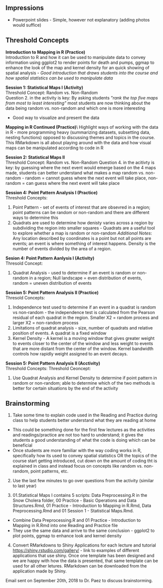## Impressions ##

* Powerpoint slides - Simple, however not explanatory (adding photos would suffice) 

## Threshold Concepts ##
**Introduction to Mapping in R (Practice)**\
Introduction to R and how it can be used to manipulate data to convey information using ggplot2 to render points for death and pumps, ggmap to enhance the look of the map and kernel density for an quick showing of spatial analysis - *Good introduction that draws students into the course and how spatial statistics can be used to manipulate data*

**Session 1: Statistical Maps I (Activity)**\
Threshold Concept: Random vs. Non-Random\
Question 2. in the activity is key: By asking students *"rank the top five maps from most to least interesting"* most students are now thinking about the data being random vs. non-random and which one is more interesting 
* Good way to visualize and present the data 

**Mapping in R Continued (Practice)**\ 
Highlight ways of working with the data in R - more programming heavy (summarizing datasets, subsetting data, nesting functions) opposed to discussing themes and topics in the course.
This RMarkdown is all about playing around with the data and how visual maps can be manipulated according to code in R 

**Session 2: Statistical Maps II**\
Threshold Concept: Random vs. Non-Random
Question 4. in the acitivty is key: by guessing where the next event would emerge based on the 4 maps made, students can better understand what makes a map random vs. non-random - random = cannot guess where the next event will take place, non-random = can guess where the next event will take place 

**Session 4: Point Pattern Analysis I (Practice)**\
Threshold Concepts: 
1. Point Pattern - set of events of interest that are obsevred in a region; point patterns can be random or non-random and there are different ways to determine this
2. Quadrats are used to determine how denisty varies across a region by subdividing the region into smaller squares - Quadrats are a useful tool to explore whether a map is random or non-random 
_Additional Notes_: Any location described by coordinates is a point but not all points are events; an event is where something of interest happens. Density is the number of events divided by the area of a region. 

**Sesion 4: Point Pattern Aanlysis I (Activity)**\
Thresold Concept: 
1. Quadrat Analysis - used to determine if an event is random or non-random in a region; Null landscape = even distribution of events, random = uneven distribution of events  

**Session 5: Point Pattern Analysis II (Practice)**\
Thresold Concepts: 
1. Independence test used to determine if an event in a quadrat is random vs non-random - the independence test is calculated from the Pearson residual of each quadrat in the region. Smaller X2 = random process and larger X2 = non-random process 
2. Limitations of quadrat analysis - size, number of quadrats and relative position of events. A quadrat is a fixed window  
3. Kernel Density - A kernel is a moving window that gives greater weight to events closer to the center of the window and less weight to events that are more distant from the center of the window. Kernel bandwidth controls how rapidly weight assigned to an event decays.

**Session 5: Point Pattern Analysis II (Acctivity)**\
Threshold Concepts: 
Threshold Ceoncept: 
1. Use Quadrat Analysis and Kernel Density to determine if point pattern in random or non-random; able to determine which of the two methods is better for certain situations by the end of the activity

## Brainstorming ##
1. Take some time to explain code used in the Reading and Practice during class to help students better understand what they are reading at home 
* This could be something done for the first few lectures as the activities and readings/practice are not too hard to understand; it gives the students a good understanding of what the code is doing which can be beneficial 
* Once students are more familiar with the way coding works in R, specifically how its used to convey spatial statistics OR the topics of the course start getting introduced, cut down on the amount of coding tht is explained in class and instead focus on concepts like random vs. non-random, point patterns, etc. 

2. Use the last few minutes to go over questions from the activity (similar to last year) 

3. 01.Statistical Maps I contains 5 scripts: Data Preprocessing.R in the Snow Cholera folder, 00 Practice - Basic Operations and Data Structures.Rmd, 01 Practice - Introduction to Mapping in R.Rmd, Data Preprocessing.Rmd and 01 Session 1 - Statistical Maps.Rmd. 
* Combine Data Preprocessing.R and 01 Practice - Introduction to Mapping in R.Rmd into one Reading and Practice file
* They use the same data and arrive to the same conclusion - ggplot2 to plot points, ggmap to enhance look and kernel density 

4. Convert RMarkdowns to Shiny Applications for each lecture and tutorial
https://shiny.rstudio.com/gallery/ - link to examples of different applications that use shiny. Once one template has been designed and we are happy with how the data is presented, that same template can be used for all other letures. RMarkdown can be downloaded from the application made by Shiny. 

Email sent on September 20th, 2018 to Dr. Paez to discuss brainstorming. 
